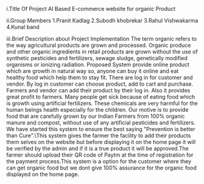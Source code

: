 i.Title Of Project 
	AI Based E-commerce website for organic Product
	
ii.Group Members 
	1.Pranit Kadlag
	2.Subodh khobrekar
	3.Rahul Vishwakarma
	4.Kunal band
	
iii.Brief Description about Project Implementation
		The term organic refers to the way agricultural products are grown and processed. Organic
	produce and other organic ingredients in retail products are grown without the use of synthetic
	pesticides and fertilizers, sewage sludge, genetically modified organisms or ionizing radiation.
	Proposed System provide online product which are growth in natural way so, anyone can
	buy it online and eat healthy food which help them to stay fit. There are log in for customer
	and vendor. By log in customer can choose product, add to cart and purchase. Farmers and
	vendor can add their product by their log in. Also it provides great profit to farmers.
	Many people get sick because of eating food which is growth using artificial fertilizers. These
	chemicals are very harmful for the human beings health especially for the children. Our motive
	is to provide food that are carefully grown by our Indian Farmers from 100\% organic manure
	and compost, without use of any artificial pesticides and fertilizers. We have started this system
	to ensure the best saying  "Prevention is better than Cure".\\This system gives the farmer the facility to add their products them selves on the website but before displaying it on the home page it will be verified by the admin and if it is a true product it will be approved.The farmer should upload their QR code of Paytm at the time of registration for the payment process.This system is a option for the customer where they can get organic food but we dont give 100\% assurance for the organic food displayed on the home page.


	

